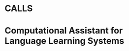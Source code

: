 # CALLS
Computational Assistant for Language Learning Systems
===========================================

